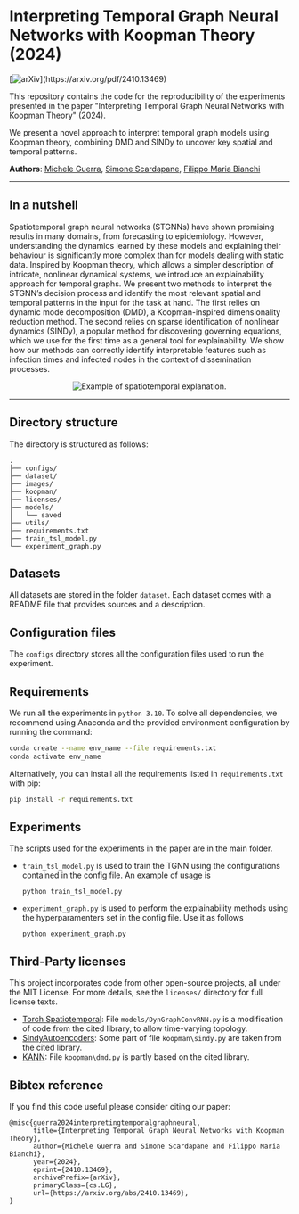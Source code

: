 # Interpreting Temporal Graph Neural Networks with Koopman Theory (2024) 
<!--- ({Venue} {Year})

[![ICLR](https://img.shields.io/badge/{Venue}-{Year}-blue.svg?)]({Link to paper page})
[![paper](https://custom-icon-badges.demolab.com/badge/paper-pdf-green.svg?logo=file-text&logoSource=feather&logoColor=white)]({Link to paper page})
-->

<!---
[![poster](https://custom-icon-badges.demolab.com/badge/poster-pdf-orange.svg?logo=note&logoSource=feather&logoColor=white)]({Link to the poster/presentation})
[![arXiv](https://img.shields.io/badge/arXiv-{Arxiv.ID}-b31b1b.svg?)]({Link to Arixv})
-->
[![arXiv](https://img.shields.io/badge/arXiv-2410.13469-b31b1b.svg?)](https://arxiv.org/pdf/2410.13469)


This repository contains the code for the reproducibility of the experiments presented in the paper "Interpreting Temporal Graph Neural Networks with Koopman Theory" (2024).
<!--({Venue} {Year}). --> 
We present a novel approach to interpret temporal graph models using Koopman theory, combining DMD and SINDy to uncover key spatial and temporal patterns.

**Authors**: [Michele Guerra](mailto:michele.guerra@uit.no), [Simone Scardapane](mailto:simone.scardapane@uniroma1.it), [Filippo Maria Bianchi](mailto:filippo.m.bianchi@uit.no)

---

## In a nutshell

Spatiotemporal graph neural networks (STGNNs) have shown promising results in many domains, from forecasting to epidemiology. However, understanding the dynamics learned by these models and explaining their behaviour is significantly more complex than for models dealing with static data. 
Inspired by Koopman theory, which allows a simpler description of intricate, nonlinear dynamical systems, we introduce an explainability approach for temporal graphs. We present two methods to interpret the STGNN’s decision process and identify the most relevant spatial and temporal patterns in the input for the task at hand. 
The first relies on dynamic mode decomposition (DMD), a Koopman-inspired dimensionality reduction method. The second relies on sparse identification of nonlinear dynamics (SINDy), a popular method for discovering governing equations, which we use for the first time as a general tool for explainability. 
We show how our methods can correctly identify interpretable features such as infection times and infected nodes in the context of dissemination processes.

<p align=center>
	<img src="./images/koopman.gif" alt="Example of spatiotemporal explanation."/>
</p>

---

## Directory structure

The directory is structured as follows:

```
.
├── configs/
├── dataset/
├── images/
├── koopman/
├── licenses/
├── models/
│   └── saved
├── utils/
├── requirements.txt
├── train_tsl_model.py
└── experiment_graph.py

```


## Datasets

All datasets are stored in the folder `dataset`.
Each dataset comes with a README file that provides sources and a description.


## Configuration files

The `configs` directory stores all the configuration files used to run the experiment.

## Requirements

We run all the experiments in `python 3.10`. To solve all dependencies, we recommend using Anaconda and the provided environment configuration by running the command:

```bash
conda create --name env_name --file requirements.txt
conda activate env_name
```

Alternatively, you can install all the requirements listed in `requirements.txt` with pip:

```bash
pip install -r requirements.txt
```

## Experiments

The scripts used for the experiments in the paper are in the main folder.

* `train_tsl_model.py` is used to train the TGNN using the configurations contained in the config file. An example of usage is

	```
	python train_tsl_model.py
	```
* `experiment_graph.py` is used to perform the explainability methods using the hyperparamenters set in the config file. Use it as follows

	```
	python experiment_graph.py
	```


## Third-Party licenses

This project incorporates code from other open-source projects, all under the MIT License. For more details, see the `licenses/` directory for full license texts.

- [Torch Spatiotemporal](https://github.com/TorchSpatiotemporal/tsl): File `models/DynGraphConvRNN.py` is a modification of code from the cited library, to allow time-varying topology.
- [SindyAutoencoders](https://github.com/kpchamp/SindyAutoencoders): Some part of file `koopman\sindy.py` are taken from the cited library.
- [KANN](https://github.com/azencot-group/KANN): File `koopman\dmd.py` is partly based on the cited library.


## Bibtex reference

If you find this code useful please consider citing our paper:

```
@misc{guerra2024interpretingtemporalgraphneural,
      title={Interpreting Temporal Graph Neural Networks with Koopman Theory}, 
      author={Michele Guerra and Simone Scardapane and Filippo Maria Bianchi},
      year={2024},
      eprint={2410.13469},
      archivePrefix={arXiv},
      primaryClass={cs.LG},
      url={https://arxiv.org/abs/2410.13469}, 
}
```
